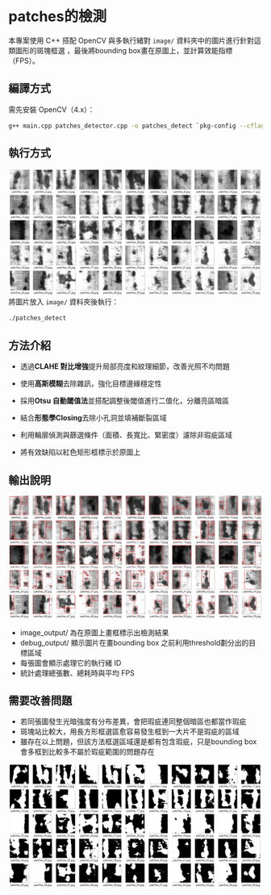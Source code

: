 # patches的檢測

本專案使用 C++ 搭配 OpenCV 與多執行緒對 `image/` 資料夾中的圖片進行針對這類圖形的斑塊框選
，最後將bounding box畫在原圖上，並計算效能指標（FPS）。

##  編譯方式

需先安裝 OpenCV（4.x）：

```bash
g++ main.cpp patches_detector.cpp -o patches_detect `pkg-config --cflags --libs opencv4` -std=c++17 -pthread


```

##  執行方式
![image](https://github.com/langz824/threaded_opencv_demo/blob/patches_detector/patches.png)
將圖片放入 `image/` 資料夾後執行：

```bash
./patches_detect
```
##  方法介紹
- 透過**CLAHE 對比增強**提升局部亮度和紋理細節，改善光照不均問題

- 使用**高斯模糊**去除雜訊，強化目標邊緣穩定性

- 採用**Otsu 自動閾值法**並搭配調整後閾值進行二值化，分離亮區暗區

- 結合**形態學Closing**去除小孔洞並填補斷裂區域

- 利用輪廓偵測與篩選條件（面積、長寬比、緊密度）濾除非瑕疵區域 

- 將有效缺陷以紅色矩形框標示於原圖上
##  輸出說明

![image](https://github.com/langz824/threaded_opencv_demo/blob/patches_detector/patches.output.png)
- image_output/ 為在原圖上畫框標示出檢測結果
- debug_output/ 顯示圖片在畫bounding box 之前利用threshold劃分出的目標區域
- 每張圖會顯示處理它的執行緒 ID
- 統計處理總張數、總耗時與平均 FPS


##  需要改善問題
- 若同張圖發生光暗強度有分布差異，會把瑕疵連同整個暗區也都當作瑕疵
- 斑塊站比較大，用長方形框選區愈容易發生框到一大片不是瑕疵的區域
- 雖存在以上問題，但該方法框選區域還是都有包含瑕疵，只是bounding box 會多框到比較多不屬於瑕疵範圍的問題存在

![image](https://github.com/langz824/threaded_opencv_demo/blob/patches_detector/patches_mask.png)